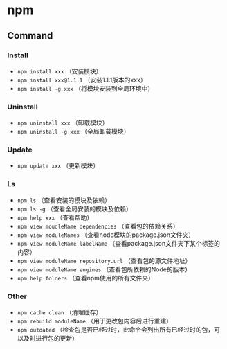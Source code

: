 # npm

## Command

### Install

* `npm install xxx` （安装模块）  
* `npm install xxx@1.1.1` （安装1.1.1版本的xxx）  
* `npm install -g xxx` （将模块安装到全局环境中）  

### Uninstall

* `npm uninstall xxx` （卸载模块）
* `npm uninstall -g xxx` （全局卸载模块）  

### Update

* `npm update xxx` （更新模块）  

### Ls

* `npm ls` （查看安装的模块及依赖）  
* `npm ls -g` （查看全局安装的模块及依赖）  
* `npm help xxx` （查看帮助）    
* `npm view moudleName dependencies` （查看包的依赖关系）  
* `npm view moduleNames` （查看node模块的package.json文件夹）  
* `npm view moduleName labelName` （查看package.json文件夹下某个标签的内容）  
* `npm view moduleName repository.url` （查看包的源文件地址）  
* `npm view moduleName engines` （查看包所依赖的Node的版本） 
* `npm help folders` （查看npm使用的所有文件夹）

### Other

* `npm cache clean` （清理缓存）  
* `npm rebuild moduleName` （用于更改包内容后进行重建）  
* `npm outdated` （检查包是否已经过时，此命令会列出所有已经过时的包，可以及时进行包的更新）  
